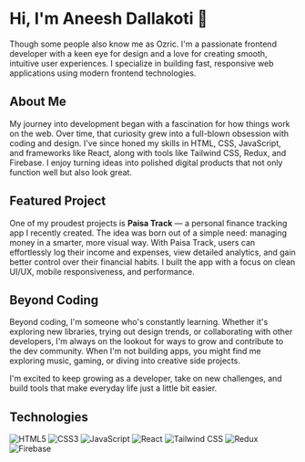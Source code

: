 # Hi, I'm Aneesh Dallakoti 👋

Though some people also know me as Ozric. I'm a passionate frontend developer with a keen eye for design and a love for creating smooth, intuitive user experiences. I specialize in building fast, responsive web applications using modern frontend technologies.

## About Me
My journey into development began with a fascination for how things work on the web. Over time, that curiosity grew into a full-blown obsession with coding and design. I've since honed my skills in HTML, CSS, JavaScript, and frameworks like React, along with tools like Tailwind CSS, Redux, and Firebase. I enjoy turning ideas into polished digital products that not only function well but also look great.

## Featured Project
One of my proudest projects is **Paisa Track** — a personal finance tracking app I recently created. The idea was born out of a simple need: managing money in a smarter, more visual way. With Paisa Track, users can effortlessly log their income and expenses, view detailed analytics, and gain better control over their financial habits. I built the app with a focus on clean UI/UX, mobile responsiveness, and performance.

## Beyond Coding
Beyond coding, I'm someone who's constantly learning. Whether it's exploring new libraries, trying out design trends, or collaborating with other developers, I'm always on the lookout for ways to grow and contribute to the dev community. When I'm not building apps, you might find me exploring music, gaming, or diving into creative side projects.

I'm excited to keep growing as a developer, take on new challenges, and build tools that make everyday life just a little bit easier.

## Technologies
![HTML5](https://img.shields.io/badge/-HTML5-E34F26?style=flat-square&logo=html5&logoColor=white)
![CSS3](https://img.shields.io/badge/-CSS3-1572B6?style=flat-square&logo=css3)
![JavaScript](https://img.shields.io/badge/-JavaScript-black?style=flat-square&logo=javascript)
![React](https://img.shields.io/badge/-React-black?style=flat-square&logo=react)
![Tailwind CSS](https://img.shields.io/badge/-TailwindCSS-38B2AC?style=flat-square&logo=tailwind-css&logoColor=white)
![Redux](https://img.shields.io/badge/-Redux-764ABC?style=flat-square&logo=redux)
![Firebase](https://img.shields.io/badge/-Firebase-FFCA28?style=flat-square&logo=firebase&logoColor=black) 